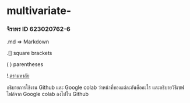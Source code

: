 # multivariate-

### จิราพร  ID 623020762-6

.md => Markdown

.[] square brackets

( ) parentheses

!.[ตรามหาลัย](ตรามหาลัย.jpg)

อธิบายการใช้งาน Github  และ Google colab ว่าหน้าที่ของแต่ละอันคืออะไร และอธิบายวิธีเซฟไฟล์จาก Google colab ลงไปใน Github
